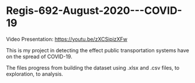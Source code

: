 # Regis-692-August-2020---COVID-19
Video Presentation: https://youtu.be/zXCSipizXFw

This is my project in detecting the effect public transportation systems have on the spread of COVID-19. 

The files progress from building the dataset using .xlsx and .csv files, to exploration, to analysis. 
